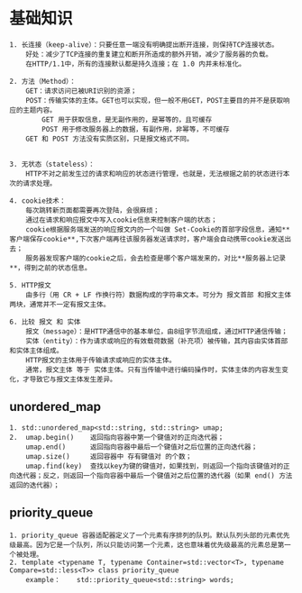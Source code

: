 # 基础知识

    1. 长连接（keep-alive）：只要任意一端没有明确提出断开连接，则保持TCP连接状态。
        好处：减少了TCP连接的重复建立和断开所造成的额外开销，减少了服务器的负载。
        在HTTP/1.1中，所有的连接默认都是持久连接；在 1.0 内并未标准化。

    2. 方法（Method）：
        GET：请求访问已被URI识别的资源；
        POST：传输实体的主体。GET也可以实现，但一般不用GET，POST主要目的并不是获取响应的主题内容。
            GET 用于获取信息，是无副作用的，是幂等的，且可缓存
            POST 用于修改服务器上的数据，有副作用，非幂等，不可缓存
        GET 和 POST 方法没有实质区别，只是报文格式不同。


    3. 无状态（stateless）：
        HTTP不对之前发生过的请求和响应的状态进行管理，也就是，无法根据之前的状态进行本次的请求处理。

    4. cookie技术：
        每次跳转新页面都需要再次登陆，会很麻烦；
        通过在请求和响应报文中写入cookie信息来控制客户端的状态；
        cookie根据服务端发送的响应报文内的一个叫做 Set-Cookie的首部字段信息，通知**客户端保存cookie**,下次客户端再往该服务器发送请求时，客户端会自动携带cookie发送出去；
        服务器发现客户端的cookie之后，会去检查是哪个客户端发来的，对比**服务器上记录**，得到之前的状态信息。

    5. HTTP报文
        由多行（用 CR + LF 作换行符）数据构成的字符串文本。可分为 报文首部 和报文主体 两块，通常并不一定有报文主体。

    6. 比较 报文 和 实体
        报文（message）：是HTTP通信中的基本单位，由8组字节流组成，通过HTTP通信传输；
        实体（entity）：作为请求或响应的有效载荷数据（补充项）被传输，其内容由实体首部和实体主体组成。
        HTTP报文的主体用于传输请求或响应的实体主体。
        通常，报文主体 等于 实体主体。只有当传输中进行编码操作时，实体主体的内容发生变化，才导致它与报文主体发生差异。

## unordered_map

    1. std::unordered_map<std::string, std::string> umap;
    2.  umap.begin()    返回指向容器中第一个键值对的正向迭代器；
        umap.end()      返回指向容器中最后一个键值对之后位置的正向迭代器；
        umap.size()     返回容器中 存有键值对 的个数；
        umap.find(key)  查找以key为键的键值对，如果找到，则返回一个指向该键值对的正向迭代器；反之，则返回一个指向容器中最后一个键值对之后位置的迭代器（如果 end() 方法返回的迭代器）；

## priority_queue

    1. priority_queue 容器适配器定义了一个元素有序排列的队列。默认队列头部的元素优先级最高。因为它是一个队列，所以只能访问第一个元素，这也意味着优先级最高的元素总是第一个被处理。
    2. template <typename T, typename Container=std::vector<T>, typename Compare=std::less<T>> class priority_queue
        example：    std::priority_queue<std::string> words; 
